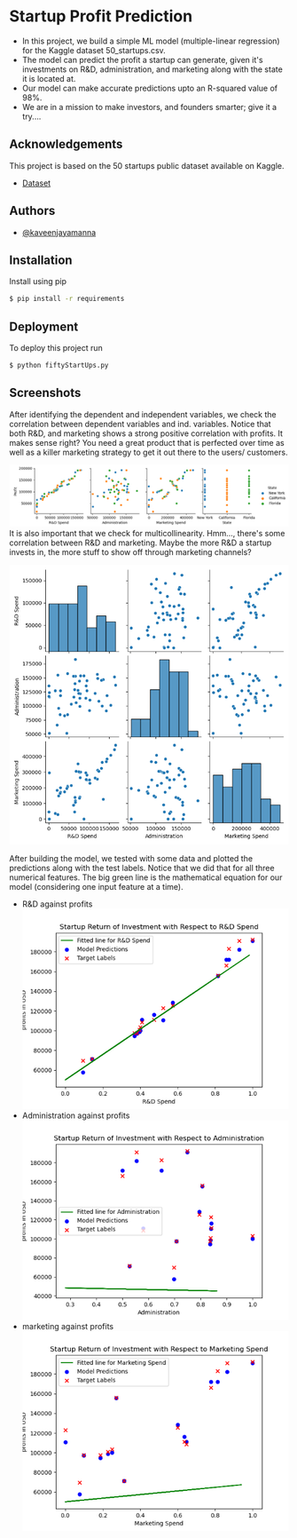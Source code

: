 
# Startup Profit Prediction

* In this project, we build a simple ML model (multiple-linear regression) for the Kaggle dataset 50_startups.csv.
* The model can predict the profit a startup can generate, given it's investments on R&D, administration, and marketing along with the state it is located at.
* Our model can make accurate predictions upto an R-squared value of 98%. 
* We are in a mission to make investors, and founders smarter; give it a try....

## Acknowledgements
This project is based on the 50 startups public dataset available on Kaggle.

 - [Dataset](https://www.kaggle.com/datasets/farhanmd29/50-startups)
 


## Authors
- [@kaveenjayamanna](https://github.com/ktjayamanna)


## Installation

Install using pip

```bash
$ pip install -r requirements
```

## Deployment

To deploy this project run

```bash
$ python fiftyStartUps.py
```



## Screenshots

After identifying the dependent and independent variables, we check the correlation between dependent variables and ind. variables. 
Notice that both R&D, and marketing shows a strong positive correlation with profits. It makes sense right? You need a great product that is perfected over time as well as a killer marketing strategy to
get it out there to the users/ customers.

![Correlation check](https://github.com/ktjayamanna/startupProfitPrediction/blob/main/plots/correlation.png)
It is also important that we check for multicollinearity. Hmm..., there's some correlation between R&D and marketing. Maybe the more R&D a startup invests in, the more stuff to show off through marketing channels?

![multicollinearity check](https://github.com/ktjayamanna/startupProfitPrediction/blob/main/plots/multicollinearity.png)

After building the model, we tested with some data and plotted the predictions along with the test labels. Notice that we did that for all three numerical features. The big green line is the mathematical equation for our model (considering one input feature at a time).

* R&D against profits
![R&D](https://github.com/ktjayamanna/startupProfitPrediction/blob/main/plots/R%26D%20Spend.png)
* Administration against profits
![Admin](https://github.com/ktjayamanna/startupProfitPrediction/blob/main/plots/Administration.png)
* marketing against profits
![Marketing](https://github.com/ktjayamanna/startupProfitPrediction/blob/main/plots/Marketing%20Spend.png)




